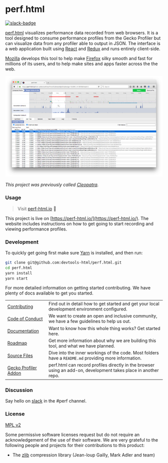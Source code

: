 # perf.html

[![slack-badge]][slack]

[perf.html] visualizes performance data recorded from web browsers. It is a tool designed to consume performance profiles from the Gecko Profiler but can visualize data from any profiler able to output in JSON. The interface is a web application built using [React] and [Redux] and runs entirely client-side.

[Mozilla] develops this tool to help make [Firefox] silky smooth and fast for millions of its users, and to help make sites and apps faster across the the web.

![](./screenshot.png?raw=true)

_This project was previously called [Cleopatra]._

### Usage

> Visit [perf-html.io](https://perf-html.io/) :rocket:

This project is live on [https://perf-html.io/](https://perf-html.io/). The website includes instructions on how to get going to start recording and viewing performance profiles.

### Development

To quickly get going first make sure [Yarn](http://yarnpkg.com/) is installed, and then run:

```bash
git clone git@github.com:devtools-html/perf.html.git
cd perf.html
yarn install
yarn start
```

For more detailed information on getting started contributing. We have plenty of docs available to get you started.

| | |
| ---- | --- |
|[Contributing](./CONTRIBUTING.md)| Find out in detail how to get started and get your local development environment configured. |
|[Code of Conduct](./CODE_OF_CONDUCT.md)| We want to create an open and inclusive community, we have a few guidelines to help us out. |
|[Documentation](./docs)| Want to know how this whole thing works? Get started here. |
|[Roadmap](./ROADMAP.md)| Get more information about why we are building this tool, and what we have planned. |
|[Source Files](./src)| Dive into the inner workings of the code. Most folders have a `README.md` providing more information.
|[Gecko Profiler Addon][Gecko Profiler]| perf.html can record profiles directly in the browser using an add-on, development takes place in another repo. |

### Discussion

Say hello on [slack] in the #perf channel.

### License

[MPL v2](./LICENSE)

Some permissive software licenses request but do not require an acknowledgement of the use of their software. We are very grateful to the following people and projects for their contributions to this product:

* The [zlib] compression library (Jean-loup Gailly, Mark Adler and team)

[slack-badge]: https://devtools-html-slack.herokuapp.com/badge.svg
[slack]: https://devtools-html-slack.herokuapp.com/
[perf.html]:https://perf-html.io/
[React]:https://facebook.github.io/react/
[Redux]:http://redux.js.org/
[Mozilla]:https://www.mozilla.org/
[Firefox]:https://www.mozilla.org/firefox/
[Cleopatra]: https://github.com/mozilla/cleopatra
[Gecko Profiler]: https://github.com/devtools-html/Gecko-Profiler-Addon
[zlib]: http://www.zlib.net/
